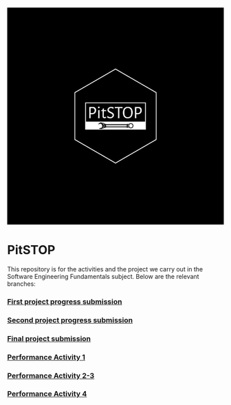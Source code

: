 ![Logo PitSTOP](https://github.com/hjanssena/FIS-Proyecto/blob/400702a69af59b7363217c3000b53e9cdb3efd01/Assets/LogoBlack.jpg)
# PitSTOP

This repository is for the activities and the project we carry out in the Software Engineering Fundamentals subject. Below are the relevant branches:

### [First project progress submission](https://github.com/hjanssena/FIS-Proyecto/tree/PrimeraEntrega)

### [Second project progress submission](https://github.com/hjanssena/FIS-Proyecto/tree/SegundaEntrega)

### [Final project submission](https://github.com/hjanssena/FIS-Proyecto/tree/TerceraEntrega)

### [Performance Activity 1](https://github.com/hjanssena/FIS-Proyecto/tree/PD-1)

### [Performance Activity 2-3](https://github.com/hjanssena/FIS-Proyecto/tree/PD2-3)

### [Performance Activity 4](https://github.com/hjanssena/FIS-Proyecto/tree/PD-3)
